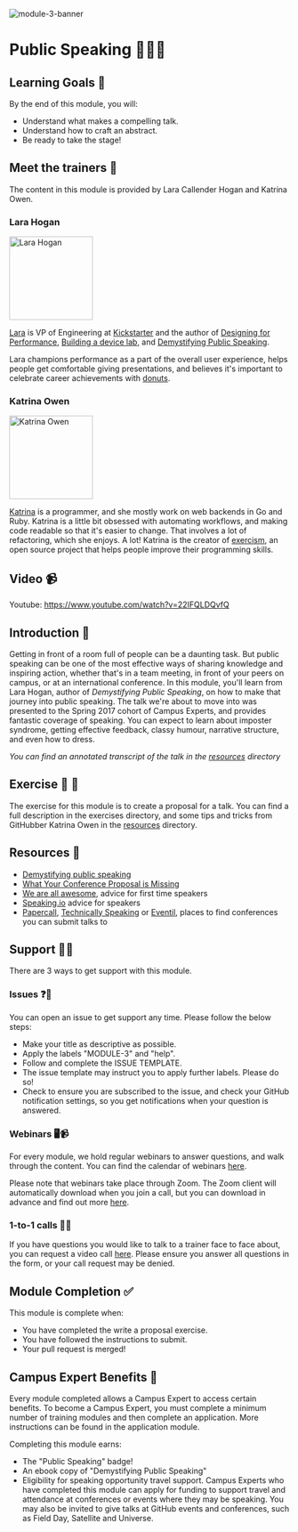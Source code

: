 ![module-3-banner](https://user-images.githubusercontent.com/1790822/28998963-b12c375a-7a05-11e7-8fbc-7199bafca144.png)

# Public Speaking 📣💁🏽

## Learning Goals 🥅

By the end of this module, you will:
- Understand what makes a compelling talk.
- Understand how to craft an abstract.
- Be ready to take the stage!

## Meet the trainers 🍎

The content in this module is provided by Lara Callender Hogan and Katrina Owen.

### Lara Hogan
<img src="https://github.com/larahogan.png" href="https://github.com/larahogan" title="Lara Hogan" width="150"></img>

[Lara](http://larahogan.me/) is VP of Engineering at [Kickstarter](https://www.kickstarter.com/) and the author of [Designing for Performance](http://designingforperformance.com/), [Building a device lab](http://buildingadevicelab.com/), and [Demystifying Public Speaking](https://abookapart.com/products/demystifying-public-speaking).

Lara champions performance as a part of the overall user experience, helps people get comfortable giving presentations, and believes it's important to celebrate career achievements with [donuts](http://larahogan.me/donuts/).

### Katrina Owen
<img src="https://github.com/kytrinyx.png" href="https://github.com/kytrinyx" title="Katrina Owen" width="150"></img>

[Katrina](http://www.kytrinyx.com/) is a programmer, and she mostly work on web backends in Go and Ruby.
Katrina is a little bit obsessed with automating workflows, and making code readable so that it's easier to change. That involves a lot of refactoring, which she enjoys. A lot!
Katrina is the creator of [exercism](http://exercism.io/), an open source project that helps people improve their programming skills.

## Video 📹

Youtube: https://www.youtube.com/watch?v=22IFQLDQvfQ

## Introduction 👋

Getting in front of a room full of people can be a daunting task. But public speaking can be one of the most effective ways of sharing knowledge and inspiring action, whether that's in a team meeting, in front of your peers on campus, or at an international conference. In this module, you'll learn from Lara Hogan, author of _Demystifying Public Speaking_, on how to make that journey into public speaking. The talk we're about to move into was presented to the Spring 2017 cohort of Campus Experts, and provides fantastic coverage of speaking. You can expect to learn about imposter syndrome, getting effective feedback, classy humour, narrative structure, and even how to dress.

_You can find an annotated transcript of the talk in the [resources](resources/) directory_


## Exercise 📝 📖

The exercise for this module is to create a proposal for a talk. You can find a full description in the exercises directory, and some tips and tricks from GitHubber Katrina Owen in the [resources](resources/) directory.

## Resources 📖

- [Demystifying public speaking](https://abookapart.com/products/demystifying-public-speaking)
- [What Your Conference Proposal is Missing](http://www.sarahmei.com/blog/2014/04/07/what-your-conference-proposal-is-missing/)
- [We are all awesome](https://weareallaweso.me), advice for first time speakers
- [Speaking.io](https://speaking.io) advice for speakers
- [Papercall](http://papercall.io), [Technically Speaking](https://tinyletter.com/techspeak) or [Eventil](eventil.com), places to find conferences you can submit talks to

## Support 🙋🏿

There are 3 ways to get support with this module.

### Issues ❓💬

You can open an issue to get support any time. Please follow the below steps:
- Make your title as descriptive as possible.
- Apply the labels "MODULE-3" and "help".
- Follow and complete the ISSUE TEMPLATE.
- The issue template may instruct you to apply further labels. Please do so!
- Check to ensure you are subscribed to the issue, and check your GitHub notification settings, so you get notifications when your question is answered.

### Webinars 🖥📹

For every module, we hold regular webinars to answer questions, and walk through the content.
You can find the calendar of webinars [here](https://calendar.google.com/calendar/ical/github.com_ei82gchda2egevr7aukq6uj1f0%40group.calendar.google.com/public/basic.ics).  

Please note that webinars take place through Zoom. The Zoom client will automatically download when you join a call, but you can download in advance and find out more [here](https://zoom.us/download).

### 1-to-1 calls 💖📞

If you have questions you would like to talk to a trainer face to face about, you can request a video call [here](https://calendly.com/joenash/campus-experts-support). Please ensure you answer all questions in the form, or your call request may be denied.

## Module Completion ✅

This module is complete when:
- You have completed the write a proposal exercise.
- You have followed the instructions to submit.
- Your pull request is merged!

## Campus Expert Benefits 🏅

Every module completed allows a Campus Expert to access certain benefits. To become a Campus Expert, you must complete a minimum number of training modules and then complete an application. More instructions can be found in the application module.

Completing this module earns:
- The "Public Speaking" badge!
- An ebook copy of "Demystifying Public Speaking"
- Eligibility for speaking opportunity travel support. Campus Experts who have completed this module can apply for funding to support travel and attendance at conferences or events where they may be speaking. You may also be invited to give talks at GitHub events and conferences, such as Field Day, Satellite and Universe.
